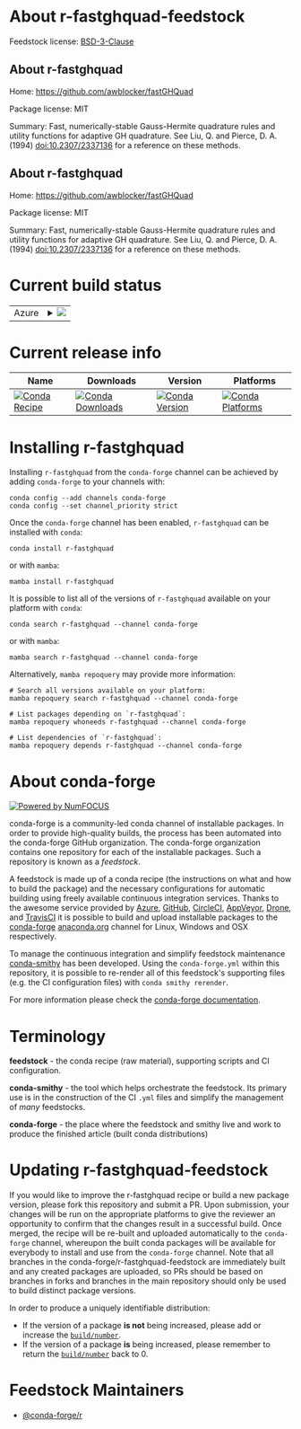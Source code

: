 About r-fastghquad-feedstock
============================

Feedstock license: [BSD-3-Clause](https://github.com/conda-forge/r-fastghquad-feedstock/blob/main/LICENSE.txt)


About r-fastghquad
------------------

Home: https://github.com/awblocker/fastGHQuad

Package license: MIT

Summary: Fast, numerically-stable Gauss-Hermite quadrature rules and utility functions for adaptive GH quadrature. See Liu, Q. and Pierce, D. A. (1994) <doi:10.2307/2337136> for a reference on these methods.

About r-fastghquad
------------------

Home: https://github.com/awblocker/fastGHQuad

Package license: MIT

Summary: Fast, numerically-stable Gauss-Hermite quadrature rules and utility functions for adaptive GH quadrature. See Liu, Q. and Pierce, D. A. (1994) <doi:10.2307/2337136> for a reference on these methods.

Current build status
====================


<table>
    
  <tr>
    <td>Azure</td>
    <td>
      <details>
        <summary>
          <a href="https://dev.azure.com/conda-forge/feedstock-builds/_build/latest?definitionId=8979&branchName=main">
            <img src="https://dev.azure.com/conda-forge/feedstock-builds/_apis/build/status/r-fastghquad-feedstock?branchName=main">
          </a>
        </summary>
        <table>
          <thead><tr><th>Variant</th><th>Status</th></tr></thead>
          <tbody><tr>
              <td>linux_64_r_base4.3</td>
              <td>
                <a href="https://dev.azure.com/conda-forge/feedstock-builds/_build/latest?definitionId=8979&branchName=main">
                  <img src="https://dev.azure.com/conda-forge/feedstock-builds/_apis/build/status/r-fastghquad-feedstock?branchName=main&jobName=linux&configuration=linux%20linux_64_r_base4.3" alt="variant">
                </a>
              </td>
            </tr><tr>
              <td>linux_64_r_base4.4</td>
              <td>
                <a href="https://dev.azure.com/conda-forge/feedstock-builds/_build/latest?definitionId=8979&branchName=main">
                  <img src="https://dev.azure.com/conda-forge/feedstock-builds/_apis/build/status/r-fastghquad-feedstock?branchName=main&jobName=linux&configuration=linux%20linux_64_r_base4.4" alt="variant">
                </a>
              </td>
            </tr><tr>
              <td>osx_64_r_base4.3</td>
              <td>
                <a href="https://dev.azure.com/conda-forge/feedstock-builds/_build/latest?definitionId=8979&branchName=main">
                  <img src="https://dev.azure.com/conda-forge/feedstock-builds/_apis/build/status/r-fastghquad-feedstock?branchName=main&jobName=osx&configuration=osx%20osx_64_r_base4.3" alt="variant">
                </a>
              </td>
            </tr><tr>
              <td>osx_64_r_base4.4</td>
              <td>
                <a href="https://dev.azure.com/conda-forge/feedstock-builds/_build/latest?definitionId=8979&branchName=main">
                  <img src="https://dev.azure.com/conda-forge/feedstock-builds/_apis/build/status/r-fastghquad-feedstock?branchName=main&jobName=osx&configuration=osx%20osx_64_r_base4.4" alt="variant">
                </a>
              </td>
            </tr><tr>
              <td>win_64_r_base4.3</td>
              <td>
                <a href="https://dev.azure.com/conda-forge/feedstock-builds/_build/latest?definitionId=8979&branchName=main">
                  <img src="https://dev.azure.com/conda-forge/feedstock-builds/_apis/build/status/r-fastghquad-feedstock?branchName=main&jobName=win&configuration=win%20win_64_r_base4.3" alt="variant">
                </a>
              </td>
            </tr><tr>
              <td>win_64_r_base4.4</td>
              <td>
                <a href="https://dev.azure.com/conda-forge/feedstock-builds/_build/latest?definitionId=8979&branchName=main">
                  <img src="https://dev.azure.com/conda-forge/feedstock-builds/_apis/build/status/r-fastghquad-feedstock?branchName=main&jobName=win&configuration=win%20win_64_r_base4.4" alt="variant">
                </a>
              </td>
            </tr>
          </tbody>
        </table>
      </details>
    </td>
  </tr>
</table>

Current release info
====================

| Name | Downloads | Version | Platforms |
| --- | --- | --- | --- |
| [![Conda Recipe](https://img.shields.io/badge/recipe-r--fastghquad-green.svg)](https://anaconda.org/conda-forge/r-fastghquad) | [![Conda Downloads](https://img.shields.io/conda/dn/conda-forge/r-fastghquad.svg)](https://anaconda.org/conda-forge/r-fastghquad) | [![Conda Version](https://img.shields.io/conda/vn/conda-forge/r-fastghquad.svg)](https://anaconda.org/conda-forge/r-fastghquad) | [![Conda Platforms](https://img.shields.io/conda/pn/conda-forge/r-fastghquad.svg)](https://anaconda.org/conda-forge/r-fastghquad) |

Installing r-fastghquad
=======================

Installing `r-fastghquad` from the `conda-forge` channel can be achieved by adding `conda-forge` to your channels with:

```
conda config --add channels conda-forge
conda config --set channel_priority strict
```

Once the `conda-forge` channel has been enabled, `r-fastghquad` can be installed with `conda`:

```
conda install r-fastghquad
```

or with `mamba`:

```
mamba install r-fastghquad
```

It is possible to list all of the versions of `r-fastghquad` available on your platform with `conda`:

```
conda search r-fastghquad --channel conda-forge
```

or with `mamba`:

```
mamba search r-fastghquad --channel conda-forge
```

Alternatively, `mamba repoquery` may provide more information:

```
# Search all versions available on your platform:
mamba repoquery search r-fastghquad --channel conda-forge

# List packages depending on `r-fastghquad`:
mamba repoquery whoneeds r-fastghquad --channel conda-forge

# List dependencies of `r-fastghquad`:
mamba repoquery depends r-fastghquad --channel conda-forge
```


About conda-forge
=================

[![Powered by
NumFOCUS](https://img.shields.io/badge/powered%20by-NumFOCUS-orange.svg?style=flat&colorA=E1523D&colorB=007D8A)](https://numfocus.org)

conda-forge is a community-led conda channel of installable packages.
In order to provide high-quality builds, the process has been automated into the
conda-forge GitHub organization. The conda-forge organization contains one repository
for each of the installable packages. Such a repository is known as a *feedstock*.

A feedstock is made up of a conda recipe (the instructions on what and how to build
the package) and the necessary configurations for automatic building using freely
available continuous integration services. Thanks to the awesome service provided by
[Azure](https://azure.microsoft.com/en-us/services/devops/), [GitHub](https://github.com/),
[CircleCI](https://circleci.com/), [AppVeyor](https://www.appveyor.com/),
[Drone](https://cloud.drone.io/welcome), and [TravisCI](https://travis-ci.com/)
it is possible to build and upload installable packages to the
[conda-forge](https://anaconda.org/conda-forge) [anaconda.org](https://anaconda.org/)
channel for Linux, Windows and OSX respectively.

To manage the continuous integration and simplify feedstock maintenance
[conda-smithy](https://github.com/conda-forge/conda-smithy) has been developed.
Using the ``conda-forge.yml`` within this repository, it is possible to re-render all of
this feedstock's supporting files (e.g. the CI configuration files) with ``conda smithy rerender``.

For more information please check the [conda-forge documentation](https://conda-forge.org/docs/).

Terminology
===========

**feedstock** - the conda recipe (raw material), supporting scripts and CI configuration.

**conda-smithy** - the tool which helps orchestrate the feedstock.
                   Its primary use is in the construction of the CI ``.yml`` files
                   and simplify the management of *many* feedstocks.

**conda-forge** - the place where the feedstock and smithy live and work to
                  produce the finished article (built conda distributions)


Updating r-fastghquad-feedstock
===============================

If you would like to improve the r-fastghquad recipe or build a new
package version, please fork this repository and submit a PR. Upon submission,
your changes will be run on the appropriate platforms to give the reviewer an
opportunity to confirm that the changes result in a successful build. Once
merged, the recipe will be re-built and uploaded automatically to the
`conda-forge` channel, whereupon the built conda packages will be available for
everybody to install and use from the `conda-forge` channel.
Note that all branches in the conda-forge/r-fastghquad-feedstock are
immediately built and any created packages are uploaded, so PRs should be based
on branches in forks and branches in the main repository should only be used to
build distinct package versions.

In order to produce a uniquely identifiable distribution:
 * If the version of a package **is not** being increased, please add or increase
   the [``build/number``](https://docs.conda.io/projects/conda-build/en/latest/resources/define-metadata.html#build-number-and-string).
 * If the version of a package **is** being increased, please remember to return
   the [``build/number``](https://docs.conda.io/projects/conda-build/en/latest/resources/define-metadata.html#build-number-and-string)
   back to 0.

Feedstock Maintainers
=====================

* [@conda-forge/r](https://github.com/conda-forge/r/)

